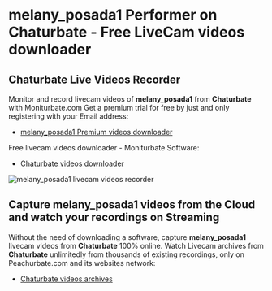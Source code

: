 # melany_posada1 Performer on Chaturbate - Free LiveCam videos downloader

## Chaturbate Live Videos Recorder

Monitor and record livecam videos of **melany_posada1** from **Chaturbate** with Moniturbate.com
Get a premium trial for free by just and only registering with your Email address:
* [melany_posada1 Premium videos downloader](https://moniturbate.com/request-demo-licence-key.html)

Free livecam videos downloader - Moniturbate Software:
* [Chaturbate videos downloader](https://moniturbate.com/moniturbate-download-software.html)

![melany_posada1 livecam videos recorder](https://peachurnet.com/templates/moniturbate-software.png)


## Capture melany_posada1 videos from the Cloud and watch your recordings on Streaming

Without the need of downloading a software, capture **melany_posada1** livecam videos from **Chaturbate** 100% online.
Watch Livecam archives from **Chaturbate** unlimitedly from thousands of existing recordings, only on Peachurbate.com and its websites network:
* [Chaturbate videos archives](https://peachurnet.com/)